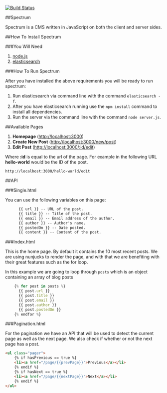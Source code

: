 [![Build Status](https://travis-ci.org/alicoding/spectrum.png)](https://travis-ci.org/alicoding/spectrum)

##Spectrum

Spectrum is a CMS written in JavaScript on both the client and server sides.

##How To Install Spectrum

###You Will Need
 1. [node.js][1]
 2. [elasticsearch][2]

###How To Run Spectrum

After you have installed the above requirements you will be ready to run spectrum:

 1. Run elasticsearch via command line with the command `elasticsearch -f`.
 2. After you have elasticsearch running use the `npm install` command to install all dependencies.
 3. Run the server via the command line with the command `node server.js`.

##Available Pages

 1. **Homepage** (<http://localhost:3000>)
 2. **Create New Post** (<http://localhost:3000/new/post>)
 3. **Edit Post** (<http://localhost:3000/:id/edit>)

Where **:id** is equal to the url of the page. For example in the following URL **hello-world** would be the ID of the post.

    http://localhost:3000/hello-world/edit

##API

###Single.html

You can use the following variables on this page:

``` html
      {{ url }} -- URL of the post.
      {{ title }} -- Title of the post.
      {{ email }} -- Email address of the author.
      {{ author }} -- Author's name.
      {{ postedOn }} -- Date posted.
      {{ content }} -- Content of the post.
```

###Index.html

This is the home page. By default it contains the 10 most recent posts. We are using nunjucks to render the page, and with that we are benefiting with their great features such as the for loop.

In this example we are going to loop through `posts` which is an object containing an array of blog posts

``` javascript
    {% for post in posts %}
      {{ post.url }}
      {{ post.title }}
      {{ post.email }}
      {{ post.author }}
      {{ post.postedOn }}
    {% endfor %}
```

###Pagination.html

For the pagination we have an API that will be used to detect the current page as well as the next page. We also check if whether or not the next page has a post.

``` html
<ul class="pager">
    {% if hasPrevious == true %}
    <li><a href="/page/{{prevPage}}">Previous</a></li>
    {% endif %}
    {% if hasNext == true %}
    <li><a href="/page/{{nextPage}}">Next</a></li>
    {% endif %}
</ul>
```

[1]: http://nodejs.org
[2]: http://elasticsearch.org

